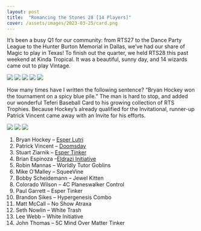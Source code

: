 ```yaml
---
layout: post
title:  "Romancing the Stones 28 [14 Players]"
cover: /assets/images/2023-03-25/card.png
---
```


It’s been a busy Q1 for our community: from RTS27 to the Dance Party League
to the Hunter Burton Memorial in Dallas, we’ve had our share of Magic to play in Texas!
To finish out the quarter, we held RTS28 this past weekend at Kinda Tropical. It was a
beautiful, sunny day, and 14 wizards came out to play Vintage.

![]({{site.cdn_url}}/assets/images/2023-03-25/inside.jpg)
![]({{site.cdn_url}}/assets/images/2023-03-25/outside.jpg)
![]({{site.cdn_url}}/assets/images/2023-03-25/mike_v_hockey.jpg)
![]({{site.cdn_url}}/assets/images/2023-03-25/spice.jpg)
![]({{site.cdn_url}}/assets/images/2023-03-25/stu_v_pt.jpg)

How many times have I written the following sentence? “Bryan Hockey won the
tournament on a spicy blue pile.” The man is hard to stop, and added our wonderful
Teferi Baseball Card to his growing collection of RTS Trophies. Because Hockey’s already
qualified for the Invitational, runner-up Patrick Vincent came away with an Invite for
his efforts.

![]({{site.cdn_url}}/assets/images/2023-03-25/rts28_top_4.jpg)
![]({{site.cdn_url}}/assets/images/2023-03-25/hockey_winner.jpg)
![]({{site.cdn_url}}/assets/images/2023-03-25/teferi_and_lutri.jpg)

1.	Bryan Hockey – [Esper Lutri]({{site.cdn_url}}/assets/images/2023-03-25/hockey_lutri.txt)
2.	Patrick Vincent – [Doomsday]({{site.cdn_url}}/assets/images/2023-03-25/vincent_doomday.txt)
3.	Stuart Ziarnik – [Esper Tinker]({{site.cdn_url}}/assets/images/2023-03-25/ziarnik_tinker.txt)
4.	Brian Espinoza –[Eldrazi Initiative]({{site.cdn_url}}/assets/images/2023-03-25/espinoza_initiative.txt)
5.	Robin Mannas – Worldly Tutor Goblins
6.	Mike O’Malley – SqueeVine
7.	Bobby Scheidemann – Jewel Kitten
8.	Colorado Wilson – 4C Planeswalker Control
9.	Paul Garrett – Esper Tinker
10.	Brandon Sikes – Hypergenesis Combo
11.	Matt McCall – No Show Atraxa
12.	Seth Nowlin – White Trash
13.	Lee Webb – White Initiative
14.	John Thomas – 5C Mind Over Matter Tinker
